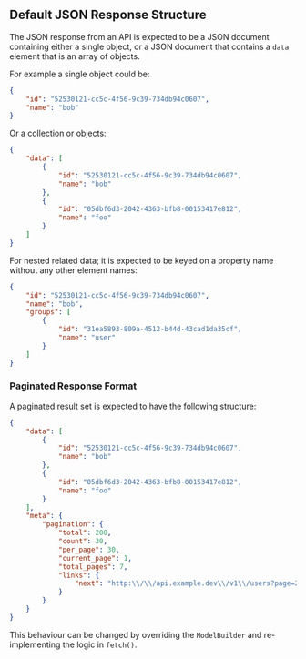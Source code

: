 
## Default JSON Response Structure

The JSON response from an API is expected to be a JSON document containing either a single
object, or a JSON document that contains a `data` element that is an array of objects.

For example a single object could be:

```json
{
    "id": "52530121-cc5c-4f56-9c39-734db94c0607",
    "name": "bob"
}
```

Or a collection or objects:

```json
{
    "data": [
        {
            "id": "52530121-cc5c-4f56-9c39-734db94c0607",
            "name": "bob"
        },
        {
            "id": "05dbf6d3-2042-4363-bfb8-00153417e812",
            "name": "foo"
        }
    ]
}
```

For nested related data; it is expected to be keyed on a property name without any other
element names:

```json
{
    "id": "52530121-cc5c-4f56-9c39-734db94c0607",
    "name": "bob",
    "groups": [
        {
            "id": "31ea5893-809a-4512-b44d-43cad1da35cf",
            "name": "user"
        }
    ]
}
```

### Paginated Response Format

A paginated result set is expected to have the following structure:

```json
{
    "data": [
        {
            "id": "52530121-cc5c-4f56-9c39-734db94c0607",
            "name": "bob"
        },
        {
            "id": "05dbf6d3-2042-4363-bfb8-00153417e812",
            "name": "foo"
        }
    ],
    "meta": {
        "pagination": {
            "total": 200,
            "count": 30,
            "per_page": 30,
            "current_page": 1,
            "total_pages": 7,
            "links": {
                "next": "http:\\/\\/api.example.dev\\/v1\\/users?page=2"
            }
        }
    }
}
```

This behaviour can be changed by overriding the `ModelBuilder` and re-implementing the logic in
`fetch()`.
